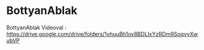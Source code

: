 # BottyanAblak
BottyanAblak
Videoval : https://drive.google.com/drive/folders/1yhuuBh1ov8BDLIxYzRDm9SoqvyXwubVP
